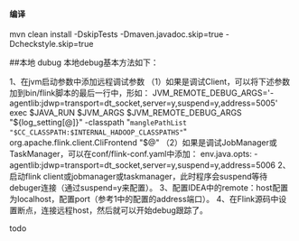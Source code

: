 #### 编译

mvn clean install -DskipTests -Dmaven.javadoc.skip=true -Dcheckstyle.skip=true


##本地 dubug
本地debug基本方法如下：

1、在jvm启动参数中添加远程调试参数
（1）如果是调试Client，可以将下述参数加到bin/flink脚本的最后一行中，形如：
JVM_REMOTE_DEBUG_ARGS='-agentlib:jdwp=transport=dt_socket,server=y,suspend=y,address=5005'
exec $JAVA_RUN $JVM_ARGS $JVM_REMOTE_DEBUG_ARGS "${log_setting[@]}" -classpath "`manglePathList "$CC_CLASSPATH:$INTERNAL_HADOOP_CLASSPATHS"`" org.apache.flink.client.CliFrontend "$@"
（2）如果是调试JobManager或TaskManager，可以在conf/flink-conf.yaml中添加：
env.java.opts: -agentlib:jdwp=transport=dt_socket,server=y,suspend=y,address=5006
2、启动flink client或jobmanager或taskmanager，此时程序会suspend等待debuger连接（通过suspend=y来配置）。
3、配置IDEA中的remote：host配置为localhost，配置port（参考1中的配置的address端口）。
4、在Flink源码中设置断点，连接远程host，然后就可以开始debug跟踪了。


todo

